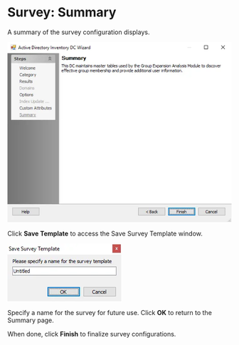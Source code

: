 # Survey: Summary

A summary of the survey configuration displays.

![Survey Action Module Wizard Summary page](../../../../../../static/img/product_docs/accessanalyzer/enterpriseauditor/admin/datacollector/adinventory/summary.webp)

Click __Save Template__ to access the Save Survey Template window.

![Save Survey Template window](../../../../../../static/img/product_docs/accessanalyzer/enterpriseauditor/admin/action/survey/savesurveytemplate.webp)

Specify a name for the survey for future use. Click __OK__ to return to the Summary page.

When done, click __Finish__ to finalize survey configurations.
